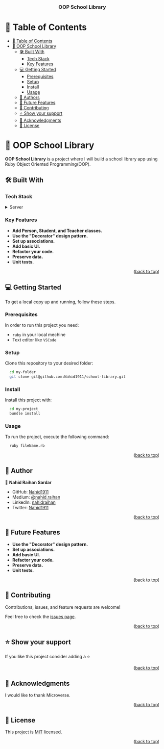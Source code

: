 <a name="readme-top"></a>

<div align="center">

  <br/>

  <h3><b> OOP School Library</b></h3>

</div>

<!-- TABLE OF CONTENTS -->

# 📗 Table of Contents

- [📗 Table of Contents](#-table-of-contents)
- [📖 OOP School Library ](#-morse-code-)
  - [🛠 Built With ](#-built-with-)
    - [Tech Stack ](#tech-stack-)
    - [Key Features ](#key-features-)
  - [💻 Getting Started ](#-getting-started-)
    - [Prerequisites](#prerequisites)
    - [Setup](#setup)
    - [Install](#install)
    - [Usage](#usage)
  - [👥 Authors ](#-authors-)
  - [🔭 Future Features ](#-future-features-)
  - [🤝 Contributing ](#-contributing-)
  - [⭐️ Show your support ](#️-show-your-support-)
  - [🙏 Acknowledgments ](#-acknowledgments-)
  - [📝 License ](#-license-)

<!-- PROJECT DESCRIPTION -->

# 📖 OOP School Library <a name="about-project"></a>

**OOP School Library** is a project where I will build a school library app using Ruby Object Oriented Programming(OOP).

## 🛠 Built With <a name="built-with"></a>

### Tech Stack <a name="tech-stack"></a>

<details>
  <summary>Server</summary>
  <ul>
    <li><a href="https://www.ruby-lang.org/en/">Ruby</a></li>
  </ul>
</details>

<!-- Features -->

### Key Features <a name="key-features"></a>

- **Add Person, Student, and Teacher classes.**
- **Use the "Decorator" design pattern.**
- **Set up associations.**
- **Add basic UI.**
- **Refactor your code.**
- **Preserve data.**
- **Unit tests.**

<p align="right">(<a href="#readme-top">back to top</a>)</p>

<!-- GETTING STARTED -->

## 💻 Getting Started <a name="getting-started"></a>

To get a local copy up and running, follow these steps.

### Prerequisites

In order to run this project you need:

- `ruby` in your local mechine
- Text editor like `VSCode`

### Setup

Clone this repository to your desired folder:

```sh
  cd my-folder
  git clone git@github.com:Nahid1911/school-library.git
```

### Install

Install this project with:

```sh
  cd my-project
  bundle install
```

### Usage

To run the project, execute the following command:

```sh
  ruby fileName.rb
```

<p align="right">(<a href="#readme-top">back to top</a>)</p>

<!-- AUTHORS -->

## 👥 Author <a name="authors"></a>

👤 **Nahid Raihan Sardar**

- GitHub: [Nahid1911](https://github.com/Nahid1911)
- Medium: [@nahid.raihan](https://medium.com/@nahid.raihan)
- LinkedIn: [nahidraihan](https://www.linkedin.com/in/nahidraihan/)
- Twitter: [Nahid1911](https://twitter.com/Nahid1911)

<p align="right">(<a href="#readme-top">back to top</a>)</p>

<!-- FUTURE FEATURES -->

## 🔭 Future Features <a name="future-features"></a>

- **Use the "Decorator" design pattern.**
- **Set up associations.**
- **Add basic UI.**
- **Refactor your code.**
- **Preserve data.**
- **Unit tests.**

<p align="right">(<a href="#readme-top">back to top</a>)</p>

<!-- CONTRIBUTING -->

## 🤝 Contributing <a name="contributing"></a>

Contributions, issues, and feature requests are welcome!

Feel free to check the [issues page](https://github.com/Nahid1911/school-library/issues).

<p align="right">(<a href="#readme-top">back to top</a>)</p>

<!-- SUPPORT -->

## ⭐️ Show your support <a name="support"></a>

If you like this project consider adding a ⭐️

<p align="right">(<a href="#readme-top">back to top</a>)</p>

<!-- ACKNOWLEDGEMENTS -->

## 🙏 Acknowledgments <a name="acknowledgements"></a>

I would like to thank Microverse.

<p align="right">(<a href="#readme-top">back to top</a>)</p>

<!-- LICENSE -->

## 📝 License <a name="license"></a>

This project is [MIT](./LICENSE) licensed.

<p align="right">(<a href="#readme-top">back to top</a>)</p>
